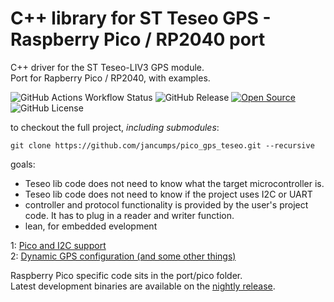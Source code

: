 # C++ library for ST Teseo GPS - Raspberry Pico / RP2040 port

C++ driver for the ST Teseo-LIV3 GPS module.  
Port for Rapberry Pico / RP2040, with examples.  

![GitHub Actions Workflow Status](https://img.shields.io/github/actions/workflow/status/jancumps/pico_gps_teseo/nightly.yml)
![GitHub Release](https://img.shields.io/github/v/release/jancumps/pico_gps_teseo)
[![Open Source](https://badges.frapsoft.com/os/v1/open-source.svg?v=103)](https://opensource.org/)
![GitHub License](https://img.shields.io/github/license/jancumps/pico_gps_teseo)

  
to checkout the full project, *including submodules*:  

```
git clone https://github.com/jancumps/pico_gps_teseo.git --recursive
```

goals:
- Teseo lib code does not need to know what the target microcontroller is.
- Teseo lib code does not need to know if the project uses I2C or UART
- controller and protocol functionality is provided by the user's project code. It has to plug in a reader and writer function.
- lean, for embedded evelopment

1: [Pico and I2C support](https://community.element14.com/technologies/embedded/b/blog/posts/c-library-for-st-teseo-gps---pt-1-pico-and-i2c-support?CommentId=a0dfd5e9-20a5-4ae6-8b1d-723620f2db3f)  
2: [Dynamic GPS configuration (and some other things) ](https://community.element14.com/technologies/embedded/b/blog/posts/c-library-for-st-teseo-gps---pt-2-dynamic-gps-configuration-and-some-other-things)  

Raspberry Pico specific code sits in the port/pico folder.  
Latest development binaries are available on the [nightly release](https://github.com/jancumps/pico_gps_teseo/releases/tag/nightly_development).